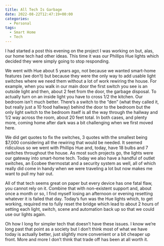 ```yaml
---
title: All Tech Is Garbage
date: 2022-08-22T12:47:19+00:00
categories:
  - Personal
tags:
  - Smart Home
  - Tech
---
```


I had started a post this evening on the project I was working on but, alas, our home tech had other ideas. This time it was our Phillips Hue lights which decided they were simply going to stop responding.

We went with Hue about 5 years ago, not because we wanted smart-home features (we don’t) but because they were the only way to add usable light switches where we need them without a lot of work rewiring the house. For example, when you walk in our main door the first switch you see is an outside light and then, about 2 feet from the door, the garbage disposal. To actually turn on an inside light you have to cross 1/2 the kitchen. Our bedroom isn’t much better. There’s a switch to the ”den” (what they called it, but really just a 10 food hallway) behind the door to the bedroom but the only light switch to the bedroom itself is all the way through the hallway and 1/2 way across the room, about 20 feet total. In both cases, and plenty more, coming home after dark was a bit challenging when we first moved here.

We did get quotes to fix the switches, 3 quotes with the smallest being $7,000 considering all the rewiring that would be needed. It seemed ridiculous so we went with Phillips Hue and, today, have 18 bulbs and 7 switches throughout the house. As most such projects go, the lights were our gateway into smart-home tech. Today we also have a handful of outlet switches, an Ecobee thermostat and a security system as well, all of which really did come in handy when we were traveling a lot but now makes me want to pull my hair out.

All of that tech seems great on paper but every device has one fatal flaw, you cannot rely on it. Combine that with non-existent support and, about once a month or so, I find myself losing an afternoon or evening resetting whatever it is failed that day. Today’s fun was the Hue lights which, to get working, required me to fully reset the bridge which lead to about 2 hours of setting each light, switch, scene and automation back up so that we could use our lights again.

Oh how I long for simpler tech that doesn’t have these issues. I know we’re long past that point as a society but I don’t think most of what we have today is actually better, just slightly more convenient or a bit cheaper up front. More and more I don’t think that trade off has been at all worth it.